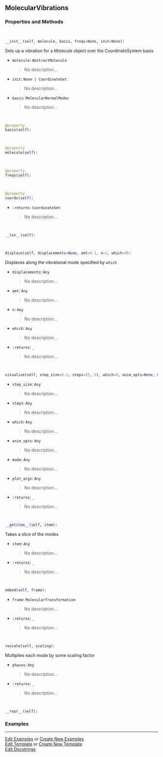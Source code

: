 ## <a id="Psience.Molecools.Vibrations.MolecularVibrations">MolecularVibrations</a>


### Properties and Methods
<a id="Psience.Molecools.Vibrations.MolecularVibrations.__init__" class="docs-object-method">&nbsp;</a>
```python
__init__(self, molecule, basis, freqs=None, init=None): 
```
Sets up a vibration for a Molecule object over the CoordinateSystem basis
- `molecule`: `AbstractMolecule`
    >No description...
- `init`: `None | CoordinateSet`
    >No description...
- `basis`: `MolecularNormalModes`
    >No description...

<a id="Psience.Molecools.Vibrations.MolecularVibrations.basis" class="docs-object-method">&nbsp;</a>
```python
@property
basis(self): 
```

<a id="Psience.Molecools.Vibrations.MolecularVibrations.molecule" class="docs-object-method">&nbsp;</a>
```python
@property
molecule(self): 
```

<a id="Psience.Molecools.Vibrations.MolecularVibrations.freqs" class="docs-object-method">&nbsp;</a>
```python
@property
freqs(self): 
```

<a id="Psience.Molecools.Vibrations.MolecularVibrations.coords" class="docs-object-method">&nbsp;</a>
```python
@property
coords(self): 
```

- `:returns`: `CoordinateSet`
    >No description...

<a id="Psience.Molecools.Vibrations.MolecularVibrations.__len__" class="docs-object-method">&nbsp;</a>
```python
__len__(self): 
```

<a id="Psience.Molecools.Vibrations.MolecularVibrations.displace" class="docs-object-method">&nbsp;</a>
```python
displace(self, displacements=None, amt=0.1, n=1, which=0): 
```
Displaces along the vibrational mode specified by `which`
- `displacements`: `Any`
    >No description...
- `amt`: `Any`
    >No description...
- `n`: `Any`
    >No description...
- `which`: `Any`
    >No description...
- `:returns`: `_`
    >No description...

<a id="Psience.Molecools.Vibrations.MolecularVibrations.visualize" class="docs-object-method">&nbsp;</a>
```python
visualize(self, step_size=0.1, steps=(5, 5), which=0, anim_opts=None, mode='fast', **plot_args): 
```

- `step_size`: `Any`
    >No description...
- `steps`: `Any`
    >No description...
- `which`: `Any`
    >No description...
- `anim_opts`: `Any`
    >No description...
- `mode`: `Any`
    >No description...
- `plot_args`: `Any`
    >No description...
- `:returns`: `_`
    >No description...

<a id="Psience.Molecools.Vibrations.MolecularVibrations.__getitem__" class="docs-object-method">&nbsp;</a>
```python
__getitem__(self, item): 
```
Takes a slice of the modes
- `item`: `Any`
    >No description...
- `:returns`: `_`
    >No description...

<a id="Psience.Molecools.Vibrations.MolecularVibrations.embed" class="docs-object-method">&nbsp;</a>
```python
embed(self, frame): 
```

- `frame`: `MolecularTransformation`
    >No description...
- `:returns`: `_`
    >No description...

<a id="Psience.Molecools.Vibrations.MolecularVibrations.rescale" class="docs-object-method">&nbsp;</a>
```python
rescale(self, scaling): 
```
Multiplies each mode by some scaling factor
- `phases`: `Any`
    >No description...
- `:returns`: `_`
    >No description...

<a id="Psience.Molecools.Vibrations.MolecularVibrations.__repr__" class="docs-object-method">&nbsp;</a>
```python
__repr__(self): 
```

### Examples


___

[Edit Examples](https://github.com/McCoyGroup/Psience/edit/edit/ci/examples/ci/docs/Psience/Molecools/Vibrations/MolecularVibrations.md) or 
[Create New Examples](https://github.com/McCoyGroup/Psience/new/edit/?filename=ci/examples/ci/docs/Psience/Molecools/Vibrations/MolecularVibrations.md) <br/>
[Edit Template](https://github.com/McCoyGroup/Psience/edit/edit/ci/docs/ci/docs/Psience/Molecools/Vibrations/MolecularVibrations.md) or 
[Create New Template](https://github.com/McCoyGroup/Psience/new/edit/?filename=ci/docs/templates/ci/docs/Psience/Molecools/Vibrations/MolecularVibrations.md) <br/>
[Edit Docstrings](https://github.com/McCoyGroup/Psience/edit/edit/Psience/Molecools/Vibrations.py?message=Update%20Docs)